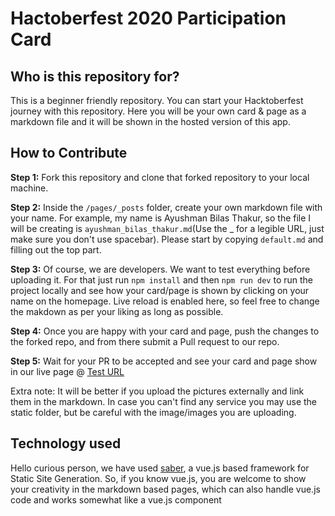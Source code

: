 # Hactoberfest 2020 Participation Card

## Who is this repository for?

This is a beginner friendly repository. You can start your Hacktoberfest journey with this repository. Here you will be your own card & page as a markdown file and it will be shown in the hosted version of this app.


## How to Contribute

**Step 1:** Fork this repository and clone that forked repository to your local machine.

**Step 2:** Inside the `/pages/_posts` folder, create your own markdown file with your name. For example, my name is Ayushman Bilas Thakur, so the file I will be creating is `ayushman_bilas_thakur.md`(Use the _ for a legible URL, just make sure you don't use spacebar). Please start by copying `default.md` and filling out the top part.

**Step 3:** Of course, we are developers. We want to test everything before uploading it. For that just run `npm install` and then `npm run dev` to run the project locally and see how your card/page is shown by clicking on your name on the homepage. Live reload is enabled here, so feel free to change the makdown as per your liking as long as possible.

**Step 4:** Once you are happy with your card and page, push the changes to the forked repo, and from there submit a Pull request to our repo. 

**Step 5:** Wait for your PR to be accepted and see your card and page show in our live page @ [Test URL](https://hf2020-cards.netlify.app/)

Extra note: It will be better if you upload the pictures externally and link them in the markdown. In case you can't find any service you may use the static folder, but be careful with the image/images you are uploading.

## Technology used

Hello curious person, we have used [saber](https://saber.land/), a vue.js based framework for Static Site Generation. So, if you know vue.js, you are welcome to show your creativity in the markdown based pages, which can also handle vue.js code and works somewhat like a vue.js component
